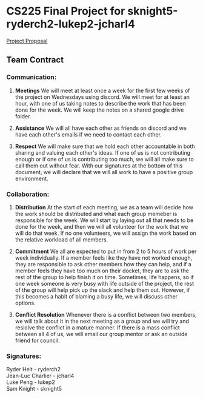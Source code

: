 # CS225 Final Project for sknight5-ryderch2-lukep2-jcharl4

[Project Proposal](https://github-dev.cs.illinois.edu/cs225-fa21/sknight5-ryderch2-lukep2-jcharl4/blob/main/notes/project_proposal.md)

## Team Contract

### Communication:

1. **Meetings** We will meet at least once a week for the first few weeks of the project on Wednesdays using discord. 
We will meet for at least an hour, with one of us taking notes to describe the work that has been done for the week. 
We will keep the notes on a shared google drive folder.

2. **Assistance** We will all have each other as friends on discord and we have each other's emails if we need to contact each other. 

3. **Respect** We will make sure that we hold each other accountable in both sharing and valuing each other's ideas. If one of us is not contributing
enough or if one of us is contributing too much, we will all make sure to call them out without fear. With our signatures at the bottom of
this document, we will declare that we will all work to have a positive group environment.

### Collaboration:

1. **Distribution** At the start of each meeting, we as a team will decide how the work should be distributed and what each group memeber is 
responsible for the week. We will start by laying out all that needs to be done for the week, and then we will all volunteer for 
the work that we will do that week. If no one volunteers, we will assign the work based on the relative workload of all members.

2. **Commitment** We all are expected to put in from 2 to 5 hours of work per week individually. If a member feels like they have not worked 
enough, they are responsible to ask other members how they can help, and if a member feels they have too much on their docket, they are to
ask the rest of the group to help finish it on time. Sometimes, life happens, so if one week someone is very busy with life outside of the project,
the rest of the group will help pick up the slack and help them out. However, if this becomes a habit of blaming a busy life, we will discuss other options.

3. **Conflict Resolution** Whenever there is a conflict between two members, we will talk about it in the next meeting as a group and we will try and
resiolve the conflict in a mature manner. If there is a mass conflict between all 4 of us, we will email our group mentor or ask an outside friend for council.

### Signatures:
Ryder Heit - ryderch2  
Jean-Luc Charlier - jcharl4  
Luke Peng - lukep2  
Sam Knight - sknight5  

